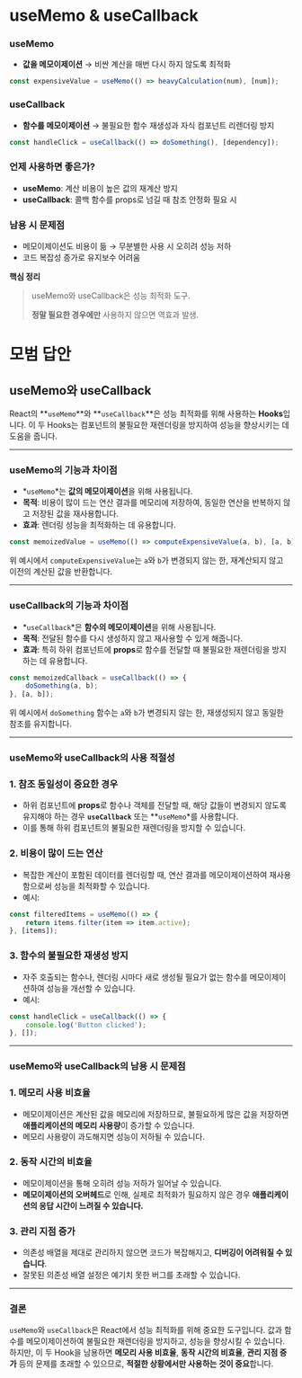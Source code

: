 # useMemo & useCallback

### **useMemo**

- **값을 메모이제이션** → 비싼 계산을 매번 다시 하지 않도록 최적화

```jsx
const expensiveValue = useMemo(() => heavyCalculation(num), [num]);

```

### **useCallback**

- **함수를 메모이제이션** → 불필요한 함수 재생성과 자식 컴포넌트 리렌더링 방지

```jsx
const handleClick = useCallback(() => doSomething(), [dependency]);

```

### **언제 사용하면 좋은가?**

- **useMemo**: 계산 비용이 높은 값의 재계산 방지
- **useCallback**: 콜백 함수를 props로 넘길 때 참조 안정화 필요 시

### **남용 시 문제점**

- 메모이제이션도 비용이 듦 → 무분별한 사용 시 오히려 성능 저하
- 코드 복잡성 증가로 유지보수 어려움

**핵심 정리**

> useMemo와 useCallback은 성능 최적화 도구.
> 
> 
> **정말 필요한 경우에만** 사용하지 않으면 역효과 발생.
>

# 모범 답안

## useMemo와 useCallback

React의 **`useMemo`**와 **`useCallback`**은 성능 최적화를 위해 사용하는 **Hooks**입니다. 이 두 Hooks는 컴포넌트의 불필요한 재렌더링을 방지하여 성능을 향상시키는 데 도움을 줍니다.

---

### **useMemo의 기능과 차이점**

- *`useMemo`*는 **값의 메모이제이션**을 위해 사용됩니다.
- **목적**: 비용이 많이 드는 연산 결과를 메모리에 저장하여, 동일한 연산을 반복하지 않고 저장된 값을 재사용합니다.
- **효과**: 렌더링 성능을 최적화하는 데 유용합니다.

```jsx
const memoizedValue = useMemo(() => computeExpensiveValue(a, b), [a, b]);

```

위 예시에서 `computeExpensiveValue`는 `a`와 `b`가 변경되지 않는 한, 재계산되지 않고 이전의 계산된 값을 반환합니다.

---

### **useCallback의 기능과 차이점**

- *`useCallback`*은 **함수의 메모이제이션**을 위해 사용됩니다.
- **목적**: 전달된 함수를 다시 생성하지 않고 재사용할 수 있게 해줍니다.
- **효과**: 특히 하위 컴포넌트에 **props**로 함수를 전달할 때 불필요한 재렌더링을 방지하는 데 유용합니다.

```jsx
const memoizedCallback = useCallback(() => {
    doSomething(a, b);
}, [a, b]);

```

위 예시에서 `doSomething` 함수는 `a`와 `b`가 변경되지 않는 한, 재생성되지 않고 동일한 참조를 유지합니다.

---

### **useMemo와 useCallback의 사용 적절성**

### 1. **참조 동일성이 중요한 경우**

- 하위 컴포넌트에 **props**로 함수나 객체를 전달할 때, 해당 값들이 변경되지 않도록 유지해야 하는 경우 **`useCallback`** 또는 **`useMemo`*를 사용합니다.
- 이를 통해 하위 컴포넌트의 불필요한 재렌더링을 방지할 수 있습니다.

### 2. **비용이 많이 드는 연산**

- 복잡한 계산이 포함된 데이터를 렌더링할 때, 연산 결과를 메모이제이션하여 재사용함으로써 성능을 최적화할 수 있습니다.
- 예시:

```jsx
const filteredItems = useMemo(() => {
    return items.filter(item => item.active);
}, [items]);

```

### 3. **함수의 불필요한 재생성 방지**

- 자주 호출되는 함수나, 렌더링 시마다 새로 생성될 필요가 없는 함수를 메모이제이션하여 성능을 개선할 수 있습니다.
- 예시:

```jsx
const handleClick = useCallback(() => {
    console.log('Button clicked');
}, []);

```

---

### **useMemo와 useCallback의 남용 시 문제점**

### 1. **메모리 사용 비효율**

- 메모이제이션은 계산된 값을 메모리에 저장하므로, 불필요하게 많은 값을 저장하면 **애플리케이션의 메모리 사용량**이 증가할 수 있습니다.
- 메모리 사용량이 과도해지면 성능이 저하될 수 있습니다.

### 2. **동작 시간의 비효율**

- 메모이제이션을 통해 오히려 성능 저하가 일어날 수 있습니다.
- **메모이제이션의 오버헤드**로 인해, 실제로 최적화가 필요하지 않은 경우 **애플리케이션의 응답 시간이 느려질 수 있습니다.**

### 3. **관리 지점 증가**

- 의존성 배열을 제대로 관리하지 않으면 코드가 복잡해지고, **디버깅이 어려워질 수 있습니다**.
- 잘못된 의존성 배열 설정은 예기치 못한 버그를 초래할 수 있습니다.

---

### **결론**

`useMemo`와 `useCallback`은 React에서 성능 최적화를 위해 중요한 도구입니다. 값과 함수를 메모이제이션하여 불필요한 재렌더링을 방지하고, 성능을 향상시킬 수 있습니다. 하지만, 이 두 Hook을 남용하면 **메모리 사용 비효율**, **동작 시간의 비효율**, **관리 지점 증가** 등의 문제를 초래할 수 있으므로, **적절한 상황에서만 사용하는 것이 중요**합니다.
